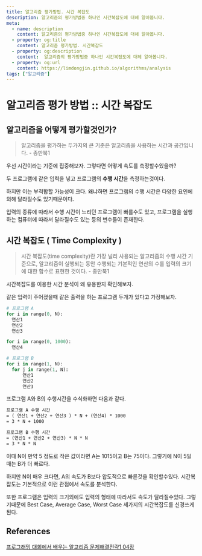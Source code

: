 ```yaml
---
title: 알고리즘 평가방법. 시간 복잡도
description: 알고리즘의 평가방법중 하나인 시간복잡도에 대헤 알아봅니다.
meta:
  - name: description
    content: 알고리즘의 평가방법중 하나인 시간복잡도에 대헤 알아봅니다.
  - property: og:title
    content: 알고리즘 평가방법. 시간복잡도
  - property: og:description
    content:  알고리즘의 평가방법중 하나인 시간복잡도에 대헤 알아봅니다.
  - property: og:url
    content: https://limdongjin.github.io/algorithms/analysis
tags: ["알고리즘"]
---
```

# 알고리즘 평가 방법 :: 시간 복잡도

## 알고리즘을 어떻게 평가할것인가?

> 알고리즘을 평가하는 두가지의 큰 기준은 알고리즘을 사용하는 시간과 공간입니다. - 종만북1

우선 시간이라는 기준에 집중해보자. 그렇다면 어떻게 속도를 측정할수있을까?

두 프로그램에 같은 입력을 넣고 프로그램의 **수행 시간**을 측정하는것이다.

하지만 이는 부적합할 가능성이 크다. 왜냐하면 프로그램의 수행 시간은 다양한 요인에 의해 달라질수도 있기때문이다.

입력의 종류에 따라서 수행 시간이 느리던 프로그램이 빠를수도 있고, 프로그램을 실행하는 컴퓨터에 따라서 달라질수도 있는 등의 변수들이 존재한다.


## 시간 복잡도 ( Time Complexity )

> 시간 복잡도(time complexity)란 가장 널리 사용되는 알고리즘의 수행 시간 기준으로, 알고리즘이 실행되는 동안 수행되는 기본적인 연산의 수를 입력의 크기에 대한 함수로 표현한 것이다.  - 종만북1

시간복잡도를 이용한 시간 분석이 왜 유용한지 확인해보자.

같은 입력이 주어졌을때 같은 출력을 하는 프로그램 두개가 있다고 가정해보자.

```ruby
# 프로그램 A
for i in range(0, N):
  연산1
  연산2
  연산3

for i in range(0, 1000):
  연산4
```

```ruby
# 프로그램 B
for i in range(1, N):
  for j in range(1, N):
      연산1
      연산2
      연산3
```

프로그램 A와 B의 수행시간을 수식화하면 다음과 같다.

```md
프로그램 A 수행 시간
= ( 연산1 + 연산2 + 연산3 ) * N + (연산4) * 1000
= 3 * N + 1000
```

```md
프로그램 B 수행 시간
= (연산1 + 연산2 + 연산3) * N * N
= 3 * N * N
```

이때 N이 만약 5 정도로 작은 값이라면 A는 1015이고 B는 75이다. 그렇기에 N이 5일때는 B가 더 빠르다.

하지만 N이 매우 크다면, A의 속도가 B보다 압도적으로 빠른것을 확인할수있다. 시간복잡도는 기본적으로 이런 관점에서 속도를 분석한다.

또한 프로그램은 입력의 크기외에도 입력의 형태에 따라서도 속도가 달라질수있다. 그렇기때문에 Best Case, Average Case, Worst Case 세가지의 시간복잡도를 신경쓰게 된다.

## References

[프로그래밍 대회에서 배우는 알고리즘 문제해결전략1 04장](http://www.yes24.co.kr/24/goods/8006522)

<TagLinks />

<Disqus />
